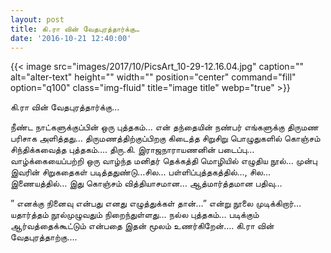 ```yaml
---
layout: post
title: கி.ரா வின் வேதபுரத்தார்க்கு…
date: '2016-10-21 12:40:00'
---
```

{{< image src="images/2017/10/PicsArt_10-29-12.16.04.jpg" caption="" alt="alter-text" height="" width="" position="center" command="fill" option="q100" class="img-fluid" title="image title"  webp="true"  >}}

கி.ரா வின் வேதபுரத்தார்க்கு…

நீண்ட நாட்களுக்குப்பின் ஒரு புத்தகம்…
என் தந்தையின் நண்பர் எங்களுக்கு திருமண பரிசாக அளித்தது… திருமணத்திற்குப்பிறகு கிடைத்த சிறுசிறு பொழுதுகளில் கொஞ்சம் சிந்திக்கவைத்த புத்தகம்….
திரு.கி. இராஜநாராயணனின் படைப்பு… வாழ்க்கையைப்பற்றி ஒரு வாழ்ந்த மனிதர் தெக்கத்தி மொழியில் எழுதிய நூல்… முன்பு இவரின் சிறுகதைகள் படித்ததுண்டு…சில… பள்ளிப்புத்தகத்தில்…, சில… இணையத்தில்… இது கொஞ்சம் வித்தியாசமான… ஆத்மார்த்தமான பதிவு…

” எனக்கு நினைவு என்பது எனது எழுத்துக்கள் தான்…” என்று நூலை முடிக்கிறார்… யதார்த்தம் நூல்முழுவதும் நிறைந்துள்ளது… நல்ல புத்தகம்… படிக்கும் ஆர்வத்தைக்கூட்டும் என்பதை இதன் மூலம் உணர்கிறேன்…. கி.ரா வின் வேதபுரத்தாற்கு….

